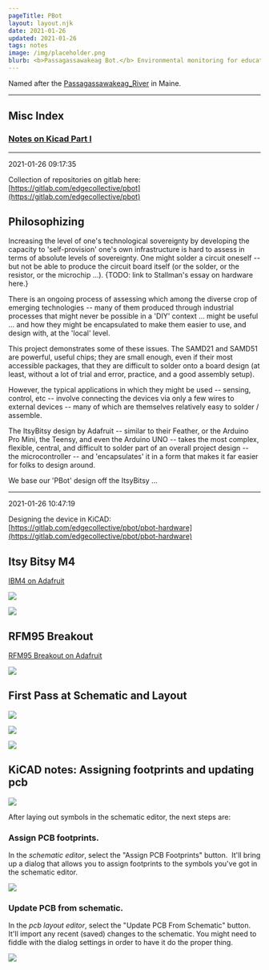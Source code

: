 ```yaml
---
pageTitle: PBot
layout: layout.njk
date: 2021-01-26
updated: 2021-01-26
tags: notes 
image: /img/placeholder.png
blurb: <b>Passagassawakeag Bot.</b> Environmental monitoring for education, farming, water montoring.  Free and Open Source, modular; easy to assemble, easy to deploy, easy to redesign with open source tools.
---
```


Named after the [Passagassawakeag_River](https://en.wikipedia.org/wiki/Passagassawakeag_River) in Maine.

---

## Misc Index

### [Notes on Kicad Part I](#kicad1)



---
2021-01-26 09:17:35

Collection of repositories on gitlab here: [https://gitlab.com/edgecollective/pbot](https://gitlab.com/edgecollective/pbot)

## Philosophizing

Increasing the level of one's technological sovereignty by developing the capacity to 'self-provision' one's own infrastructure is hard to assess in terms of absolute levels of sovereignty.  One might solder a circuit oneself -- but not be able to produce the circuit board itself (or the solder, or the resistor, or the microchip ...).  {TODO: link to Stallman's essay on hardware here.}  

There is an ongoing process of assessing which among the diverse crop of emerging technologies -- many of them produced through industrial processes that might never be possible in a 'DIY' context ... might be useful ... and how they might be encapsulated to make them easier to use, and design with, at the 'local' level.

This project demonstrates some of these issues.  The SAMD21 and SAMD51 are powerful, useful chips; they are small enough, even if their most accessible packages, that they are difficult to solder onto a board design (at least, without a lot of trial and error, practice, and a good assembly setup).  

However, the typical applications in which they might be used -- sensing, control, etc -- involve connecting the devices via only a few wires to external devices -- many of which are themselves relatively easy to solder / assemble.  

The ItsyBitsy design by Adafruit -- similar to their Feather, or the Arduino Pro Mini, the Teensy, and even the Arduino UNO -- takes the most complex, flexible, central, and difficult to solder part of an overall project design -- the microcontroller -- and 'encapsulates' it in a form that makes it far easier for folks to design around.   

We base our 'PBot' design off the ItsyBitsy ...

---
2021-01-26 10:47:19

Designing the device in KiCAD: [https://gitlab.com/edgecollective/pbot/pbot-hardware](https://gitlab.com/edgecollective/pbot/pbot-hardware)

## Itsy Bitsy M4

[IBM4 on Adafruit](https://www.adafruit.com/product/3800)

![](/img/pbot/itsybitsy.jpg)

![](/img/pbot/itsybitsy_back.jpg)

## RFM95 Breakout

[RFM95 Breakout on Adafruit](https://www.adafruit.com/product/3072)

![](/img/pbot/rfm95_breakout.jpg)

## First Pass at Schematic and Layout

![](/img/pbot/base_schematic.png)

![](/img/pbot/pbot_board.png)

![](/img/pbot/pbot_3d.png)

## <a name="kicad1"></a>KiCAD notes: Assigning footprints and updating pcb 

![](/img/pbot/update_pcb_from_schematic.png)

After laying out symbols in the schematic editor, the next steps are:

### Assign PCB footprints.

In the *schematic editor*, select the "Assign PCB Footprints" button.  It'll bring up a dialog that allows you to assign footprints to the symbols you've got in the schematic editor.

![](/img/pbot/assign_footprints.png)


### Update PCB from schematic.

In the *pcb layout editor*, select the "Update PCB From Schematic" button.  It'll import any recent (saved) changes to the schematic.  You might need to fiddle with the dialog settings in order to have it do the proper thing.

![](/img/pbot/update_pcb_from_schematic.png)